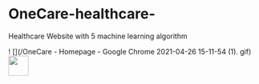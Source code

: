 # OneCare-healthcare-
Healthcare Website with 5 machine learning algorithm

 ! [](/OneCare - Homepage - Google Chrome 2021-04-26 15-11-54 (1). gif)
 <img src="/OneCare-healthcare-/OneCare - Homepage - Google Chrome 2021-04-26 15-11-54 (1). gif" width="40" height="40" />
